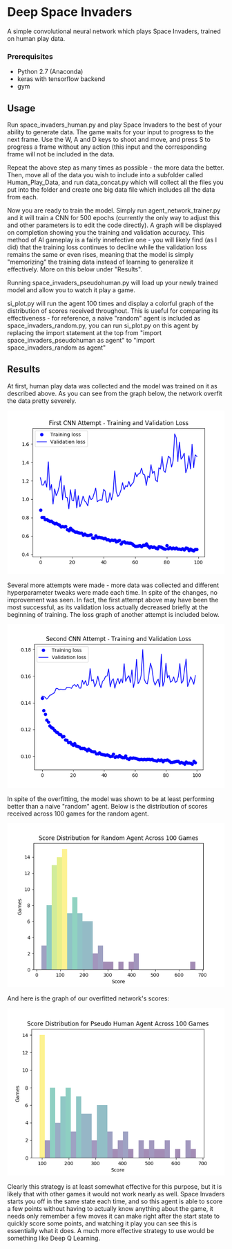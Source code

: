 # Deep Space Invaders

A simple convolutional neural network which plays Space Invaders, trained on human play data.

### Prerequisites

* Python 2.7 (Anaconda)
* keras with tensorflow backend
* gym

## Usage

Run space_invaders_human.py and play Space Invaders to the best of your ability to generate data. The game 
waits for your input to progress to the next frame. Use the W, A and D keys to shoot and move, and press S
to progress a frame without any action (this input and the corresponding frame will not be included in the
data.

Repeat the above step as many times as possible - the more data the better. Then, move all of the data you
wish to include into a subfolder called Human_Play_Data, and run data_concat.py which will collect all the
files you put into the folder and create one big data file which includes all the data from each.

Now you are ready to train the model. Simply run agent_network_trainer.py and it will train a CNN for 500
epochs (currently the only way to adjust this and other parameters is to edit the code directly). A graph
will be displayed on completion showing you the training and validation accuracy. This method of AI
gameplay is a fairly innefective one - you will likely find (as I did) that the training loss continues to
decline while the validation loss remains the same or even rises, meaning that the model is simply
"memorizing" the training data instead of learning to generalize it effectively. More on this below under
"Results".

Running space_invaders_pseudohuman.py will load up your newly trained model and allow you to watch it play
a game.

si_plot.py will run the agent 100 times and display a colorful graph of the distribution of scores received
throughout. This is useful for comparing its effectiveness - for reference, a naive "random" agent is
included as space_invaders_random.py, you can run si_plot.py on this agent by replacing the import statement
at the top from "import space_invaders_pseudohuman as agent" to "import space_invaders_random as agent"

## Results

At first, human play data was collected and the model was trained on it as described above. As you can see 
from the graph below, the network overfit the data pretty severely.

![Attempt 1](/graphs/FirstCNN_overfit.PNG?raw=true "Attempt 1")

Several more attempts were made - more data was collected and different hyperparameter tweaks were made
each time. In spite of the changes, no improvement was seen. In fact, the first attempt above may have
been the most successful, as its validation loss actually decreased briefly at the beginning of training.
The loss graph of another attempt is included below.

![Attempt 2](/graphs/SecondCNN_overfit.png?raw=true "Attempt 2")

In spite of the overfitting, the model was shown to be at least performing better than a naive "random"
agent. Below is the distribution of scores received across 100 games for the random agent. 

![Random Agent](/graphs/random_agent_100_color.PNG?raw=true "Random Agent")

And here is the graph of our overfitted network's scores:

![NN Agent](/graphs/PH_agent_100.PNG?raw=true "NN Agent")

Clearly this strategy is at least somewhat effective for this purpose, but it is likely that with other
games it would not work nearly as well. Space Invaders starts you off in the same state each time, and 
so this agent is able to score a few points without having to actually know anything about the game, it
needs only remember a few moves it can make right after the start state to quickly score some points,
and watching it play you can see this is essentially what it does. A much more effective strategy to use
would be something like Deep Q Learning.
